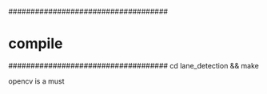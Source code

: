 ####################################
#        compile                   #
####################################
cd lane_detection && make

opencv is a must
